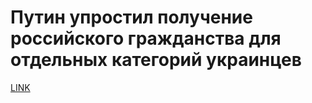 # Путин упростил получение российского гражданства для отдельных категорий украинцев



[LINK](https://varlamov.ru/3420291.html)